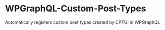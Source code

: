 # WPGraphQL-Custom-Post-Types
Automatically registers custom post types created by CPTUI in WPGraphQL
